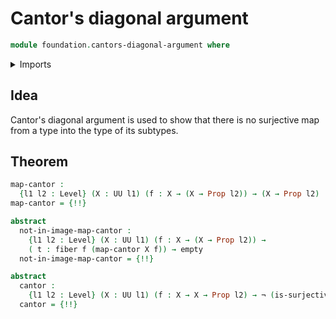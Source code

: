 # Cantor's diagonal argument

```agda
module foundation.cantors-diagonal-argument where
```

<details><summary>Imports</summary>

```agda
open import foundation.dependent-pair-types
open import foundation.function-extensionality
open import foundation.logical-equivalences
open import foundation.negation
open import foundation.propositional-truncations
open import foundation.surjective-maps
open import foundation.universe-levels

open import foundation-core.empty-types
open import foundation-core.fibers-of-maps
open import foundation-core.propositions
```

</details>

## Idea

Cantor's diagonal argument is used to show that there is no surjective map from
a type into the type of its subtypes.

## Theorem

```agda
map-cantor :
  {l1 l2 : Level} (X : UU l1) (f : X → (X → Prop l2)) → (X → Prop l2)
map-cantor = {!!}

abstract
  not-in-image-map-cantor :
    {l1 l2 : Level} (X : UU l1) (f : X → (X → Prop l2)) →
    ( t : fiber f (map-cantor X f)) → empty
  not-in-image-map-cantor = {!!}

abstract
  cantor :
    {l1 l2 : Level} (X : UU l1) (f : X → X → Prop l2) → ¬ (is-surjective f)
  cantor = {!!}
```
